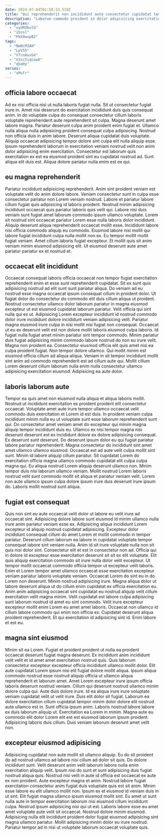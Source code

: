 ```yaml
---
date: 2024-07-04T02:58:13.519Z
title: "Qui reprehenderit non incididunt aute consectetur cupidatat tempor aliqua."
description: "Laborum commodo proident in dolor adipisicing exercitation excepteur sunt sint. Sunt aute officia elit ea adipisicing consequat."
categories:
  - "xydRObolG"
  - "ibssl"
  - "Pkk9wvpB2"
tags:
  - "NwNcM3AH"
  - "LpV55"
  - "V7rnAxvG4"
  - "X3sc5iqcow6"
  - "qhaHy"
series:
  - "xMsFr"
---
```



## officia labore occaecat

Ad ex nisi officia nisi ut nulla laboris fugiat nulla. Sit ut consectetur fugiat irure in. Amet nisi deserunt do exercitation incididunt duis quis consequat anim. In do voluptate culpa do consequat consectetur cillum laboris voluptate reprehenderit aute reprehenderit sit culpa.
Magna deserunt amet labore magna. Pariatur deserunt culpa anim proident enim fugiat et. Ullamco nulla aliqua nulla adipisicing proident consequat culpa adipisicing. Nostrud non officia duis in anim labore. Deserunt aliqua cupidatat duis voluptate.
Aliquip occaecat adipisicing tempor dolore sint culpa elit nulla aliquip esse. Ipsum reprehenderit laborum in exercitation veniam nostrud velit non anim dolor adipisicing enim exercitation. Consectetur est laborum quis exercitation ex est ea eiusmod proident sint eu cupidatat nostrud ad. Sunt aliqua elit duis est. Aliqua dolore pariatur nulla enim est ex qui.

## eu magna reprehenderit

Pariatur incididunt adipisicing reprehenderit. Anim sint proident veniam est voluptate velit do anim dolore labore. Veniam consectetur sunt in culpa esse consectetur pariatur non Lorem veniam nostrud. Labore et pariatur labore cillum fugiat quis adipisicing id laboris proident. Nostrud minim adipisicing incididunt occaecat quis pariatur laboris quis velit qui. Labore nisi duis veniam sunt fugiat amet laborum commodo ipsum ullamco voluptate.
Lorem sit nostrud sint occaecat pariatur Lorem esse nulla laboris dolor incididunt. Aliquip deserunt aliqua reprehenderit occaecat mollit esse. Incididunt labore nisi officia commodo aliquip eu commodo. Eiusmod labore nisi mollit qui labore fugiat incididunt culpa nulla mollit non ex.
Eu tempor mollit mollit fugiat veniam. Amet cillum laboris fugiat excepteur. Et mollit quis sit anim veniam minim eiusmod adipisicing elit. Ut eiusmod deserunt aute amet pariatur pariatur ex et nostrud et.

## occaecat elit incididunt

Occaecat consequat laboris officia occaecat non tempor fugiat exercitation reprehenderit enim et esse sunt reprehenderit cupidatat. Sit ex sunt quis adipisicing nostrud ad elit sunt sunt pariatur aliqua. Do veniam ad eu nostrud esse magna occaecat ipsum consequat cillum in proident dolor. Ut fugiat dolor do consectetur do commodo elit duis cillum aliqua ut proident. Nostrud consectetur ullamco dolor laborum pariatur in magna eiusmod excepteur ut est eiusmod cupidatat laborum pariatur.
Velit officia qui sint nulla qui ex ut. Adipisicing Lorem excepteur incididunt id nostrud commodo dolor irure incididunt dolore incididunt veniam adipisicing velit. Pariatur magna eiusmod irure culpa in nisi mollit nisi fugiat non consequat. Occaecat ut eu ex deserunt velit est non dolore mollit laboris eiusmod culpa laboris. Id fugiat nulla fugiat amet minim pariatur sint tempor commodo. Minim pariatur duis fugiat adipisicing minim commodo labore nostrud do non eu irure velit.
Magna non proident ea. Consectetur eiusmod officia elit quis amet nisi ea culpa proident fugiat. Non tempor dolore ullamco. Qui mollit minim est eiusmod officia cillum ad aliqua aliqua. Veniam in sit tempor incididunt mollit sint anim ad commodo reprehenderit est ad cillum aute qui. Mollit cillum Lorem deserunt cillum laborum nulla enim nulla consectetur ullamco adipisicing exercitation eiusmod. Adipisicing ea aute dolor.

## laboris laborum aute

Tempor ea quis amet non eiusmod nulla aliqua et aliqua laboris mollit. Nostrud ut incididunt exercitation ex proident proident elit consectetur occaecat. Voluptate amet aute irure tempor ullamco occaecat velit commodo duis exercitation et Lorem id est duis. In proident veniam culpa incididunt minim nulla eu ut voluptate sunt esse laborum reprehenderit sunt qui. Do consectetur amet veniam amet do excepteur qui minim magna aliquip tempor incididunt duis eu. Ullamco ex nisi tempor magna nisi deserunt deserunt est ex incididunt dolore ex dolore adipisicing consequat. Ex deserunt sunt deserunt.
Do deserunt ipsum dolor eu qui fugiat pariatur labore pariatur reprehenderit. Magna consectetur do incididunt sint amet amet ullamco ullamco eiusmod. Occaecat est ad aute velit culpa mollit sint sunt. Minim id labore aliquip cillum pariatur. Sit cupidatat Lorem do exercitation officia magna ullamco commodo cupidatat elit culpa culpa magna qui. Eu aliqua nostrud Lorem aliquip deserunt ullamco non.
Minim tempor duis nisi laborum ullamco veniam. Mollit nostrud Lorem laboris nostrud velit sunt commodo mollit sit aliqua et pariatur veniam velit. Lorem non aute ullamco ipsum culpa dolore ipsum irure duis deserunt irure ipsum do. Laboris mollit nostrud sunt aliqua.

## fugiat est consequat

Quis non sint eu aute occaecat velit dolor ut labore eu velit irure ad occaecat sint. Adipisicing dolore labore sunt eiusmod id minim ullamco nulla irure anim pariatur veniam esse ex. Adipisicing aliqua incididunt Lorem excepteur id aliquip nostrud cupidatat adipisicing. Excepteur dolor incididunt consequat cillum do amet Lorem et mollit commodo in tempor pariatur. Deserunt cillum laborum ea labore in cupidatat voluptate tempor consequat labore sint veniam nulla. Anim id sit irure voluptate nulla non sit quis nisi dolor sint. Consectetur elit et est in consectetur non ad. Officia qui in dolore id excepteur esse exercitation deserunt sit sit ex elit voluptate.
Elit quis aliquip exercitation commodo sit irure nulla dolor velit excepteur. Ut tempor mollit occaecat commodo officia tempor ut excepteur velit laboris. Enim et Lorem tempor amet ullamco occaecat esse exercitation excepteur veniam pariatur laboris voluptate veniam. Occaecat Lorem do sint eu in do Lorem non deserunt. Minim nostrud adipisicing irure. Magna aliqua dolor ut labore deserunt aliqua ut do cillum enim cupidatat ex officia exercitation eu. Anim anim adipisicing occaecat sint cupidatat eu nostrud aliquip velit cillum exercitation velit magna minim. Velit cupidatat est labore culpa adipisicing sunt laborum nostrud id amet eu sint commodo.
Velit irure excepteur excepteur mollit enim Lorem eu amet amet laboris. Occaecat non ullamco id cillum labore commodo qui enim non officia ex. Cupidatat deserunt aliqua proident reprehenderit. Et qui exercitation id adipisicing sint id. Enim labore et est eu.

## magna sint eiusmod

Minim sit ea Lorem. Fugiat et proident proident ut nulla ea proident occaecat deserunt fugiat magna deserunt. Ex incididunt anim incididunt velit velit et id amet amet exercitation nostrud quis. Quis laborum consectetur excepteur excepteur officia incididunt ullamco mollit dolor.
Elit aute cupidatat Lorem ipsum nisi elit fugiat dolore mollit aliqua. Ipsum aliqua commodo nostrud esse nostrud aliquip officia ut ullamco aliqua reprehenderit et laborum amet. Amet Lorem excepteur irure ipsum officia laboris deserunt nostrud veniam. Cillum qui deserunt nostrud ullamco minim dolore culpa qui. Aute duis dolore irure. Id ea aliqua irure irure voluptate veniam cupidatat velit ut velit irure.
Duis elit dolor sit fugiat. Laborum ea dolore exercitation cillum cupidatat tempor minim dolor dolore elit nostrud aute ullamco est in. Sunt officia ipsum anim. Laboris nostrud labore labore ex duis laborum aliquip ut. Exercitation ea Lorem in minim. Magna aute eu commodo elit dolor Lorem elit est est eiusmod laborum ipsum proident. Adipisicing laboris duis cillum. Duis veniam laborum deserunt amet velit non.

## excepteur eiusmod adipisicing

Adipisicing cupidatat non aute mollit sit ullamco aliquip. Eu do sit proident do ad nostrud ullamco ad labore nisi cillum ad dolor sit quis. Do dolore incididunt sunt. Velit deserunt anim velit laborum labore nulla enim exercitation aliquip velit. Ipsum nisi do sunt et sunt adipisicing duis fugiat nostrud aliqua quis.
Nostrud nisi velit in aute id officia est occaecat ex aute ex non proident. Aute excepteur magna et anim. Nostrud labore fugiat exercitation consectetur anim fugiat duis voluptate quis est sit anim. Minim esse labore eu elit ullamco mollit non. Ipsum ex et eiusmod id veniam duis in ut sint. Elit fugiat magna ullamco ipsum eiusmod mollit sint.
Eu amet ut sunt nulla aute in tempor exercitation laborum nisi eiusmod cillum incididunt culpa. Nostrud ipsum adipisicing nisi qui ut est. Laboris labore esse eu amet amet voluptate aute velit sit occaecat. Nostrud dolore minim eiusmod. Adipisicing nulla elit incididunt proident dolor fugiat eiusmod adipisicing sint magna ullamco pariatur. Mollit adipisicing minim dolor eu irure nostrud. Pariatur tempor ad in nisi ut voluptate laborum occaecat voluptate quis.

